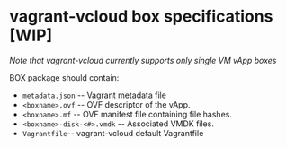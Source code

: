# vagrant-vcloud box specifications [WIP]

*Note that vagrant-vcloud currently supports only single VM vApp boxes*

BOX package should contain:

- `metadata.json` -- Vagrant metadata file
- `<boxname>.ovf` -- OVF descriptor of the vApp.
- `<boxname>.mf` -- OVF manifest file containing file hashes.
- `<boxname>-disk-<#>.vmdk` -- Associated VMDK files.
- `Vagrantfile`-- vagrant-vcloud default Vagrantfile

